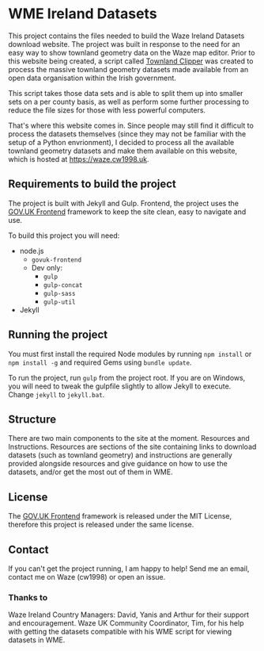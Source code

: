 # WME Ireland Datasets
This project contains the files needed to build the Waze Ireland Datasets download website.
The project was built in response to the need for an easy way to show townland geometry data on the Waze map editor.
Prior to this website being created, a script called [Townland Clipper](https://github.com/cw1998/townland-clipper) was 
created to process the massive townland geometry datasets made available from an open data 
organisation within the Irish government.

This script takes those data sets and is able to split them up into smaller sets on a per county basis, as well as perform
some further processing to reduce the file sizes for those with less powerful computers.

That's where this website comes in. Since people may still find it difficult to process the datasets themselves (since they 
may not be familiar with the setup of a Python envrionment), I decided to process all the available townland geometry datasets
and make them available on this website, which is hosted at <https://waze.cw1998.uk>.

## Requirements to build the project
The project is built with Jekyll and Gulp. Frontend, the project uses the [GOV.UK Frontend](https://github.com/alphagov/govuk-frontend) 
framework to keep the site clean, easy to navigate and use.

To build this project you will need:
* node.js
  * `govuk-frontend`
  * Dev only:
    * `gulp`
    * `gulp-concat` 
    * `gulp-sass`
    * `gulp-util`
* Jekyll

## Running the project
You must first install the required Node modules by running `npm install` or `npm install -g` and required Gems using `bundle update`.

To run the project, run `gulp` from the project root. If you are on Windows, you will need to tweak the gulpfile slightly to allow Jekyll to execute.
Change `jekyll` to `jekyll.bat`.

## Structure
There are two main components to the site at the moment. Resources and Instructions. Resources are sections of the site containing links to 
download datasets (such as townland geometry) and instructions are generally provided alongside resources and give guidance on how to
use the datasets, and/or get the most out of them in WME.

## License
The [GOV.UK Frontend](https://github.com/alphagov/govuk-frontend) framework is released under the MIT License, therefore this project is
released under the same license.

## Contact
If you can't get the project running, I am happy to help! Send me an email, contact me on Waze (cw1998) or open an issue.

### Thanks to
Waze Ireland Country Managers: David, Yanis and Arthur for their support and encouragement. Waze UK Community Coordinator, Tim, for his help
with getting the datasets compatible with his WME script for viewing datasets in WME.